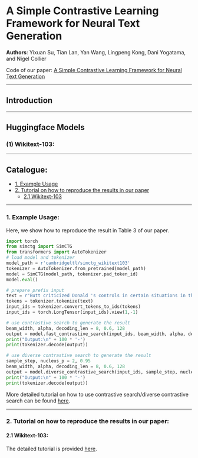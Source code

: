 # A Simple Contrastive Learning Framework for Neural Text Generation
**Authors**: Yixuan Su, Tian Lan, Yan Wang, Lingpeng Kong, Dani Yogatama, and Nigel Collier

Code of our paper: [A Simple Contrastive Learning Framework for Neural Text Generation]()

****
## Introduction

****
## Huggingface Models
### (1) Wikitext-103:

****
## Catalogue:
* <a href='#example_usage'>1. Example Usage</a>
* <a href='#overall_tutorial'>2. Tutorial on how to reproduce the results in our paper</a>
    * <a href='#wikitext103_tutorial'>2.1 Wikitext-103</a>

****
<span id='example_usage'/>


### 1. Example Usage:
Here, we show how to reproduce the result in Table 3 of our paper.
```python
import torch
from simctg import SimCTG
from transformers import AutoTokenizer
# load model and tokenizer
model_path = r'cambridgeltl/simctg_wikitext103'
tokenizer = AutoTokenizer.from_pretrained(model_path)
model = SimCTG(model_path, tokenizer.pad_token_id)
model.eval()

# prepare prefix input
text = r"Butt criticized Donald 's controls in certain situations in the game , as well as the difficulty of some levels and puzzles . Buchanan also criticized the controls , calling"
tokens = tokenizer.tokenize(text)
input_ids = tokenizer.convert_tokens_to_ids(tokens)
input_ids = torch.LongTensor(input_ids).view(1,-1)

# use contrastive search to generate the result
beam_width, alpha, decoding_len = 8, 0.6, 128
output = model.fast_contrastive_search(input_ids, beam_width, alpha, decoding_len)
print("Output:\n" + 100 * '-')
print(tokenizer.decode(output))

# use diverse contrastive search to generate the result
sample_step, nucleus_p = 2, 0.95
beam_width, alpha, decoding_len = 8, 0.6, 128
output = model.diverse_contrastive_search(input_ids, sample_step, nucleus_p, beam_width, alpha, decoding_len)
print("Output:\n" + 100 * '-')
print(tokenizer.decode(output))
```
More detailed tutorial on how to use contrastive search/diverse contrastive search can be found [here](https://github.com/yxuansu/SimCTG/tree/main/language_modelling).

****
<span id='overall_tutorial'/>

### 2. Tutorial on how to reproduce the results in our paper:

<span id='wikitext103_tutorial'/>

#### 2.1 Wikitext-103:
The detailed tutorial is provided [here](https://github.com/yxuansu/SimCTG/tree/main/language_modelling).
